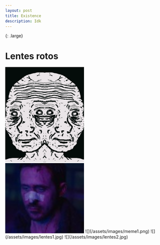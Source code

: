 ```yaml
---
layout: post
title: Existence 
description: Idk
---
```

{: .large}
# Lentes rotos 

 <img src="/assets/images/meme.png" width="50%"> 
 <img src="/assets/images/lentes1.jpg" width="50%"> 
 ![](/assets/images/meme1.png) 
 ![](/assets/images/lentes1.jpg)
 ![](/assets/images/lentes2.jpg)

